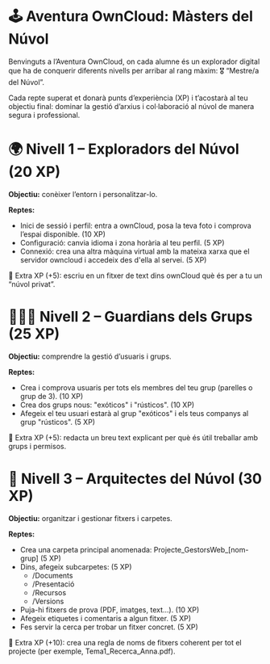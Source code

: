 # 🕹️ Aventura OwnCloud: Màsters del Núvol

Benvinguts a l’Aventura OwnCloud, on cada alumne és un explorador digital que ha de conquerir diferents nivells per arribar al rang màxim:
🎖️ “Mestre/a del Núvol”.

Cada repte superat et donarà punts d’experiència (XP) i t’acostarà al teu objectiu final: dominar la gestió d’arxius i col·laboració al núvol de manera segura i professional.

# 🌍 Nivell 1 – Exploradors del Núvol (20 XP)

**Objectiu:** conèixer l’entorn i personalitzar-lo.

**Reptes:**

- Inici de sessió i perfil: entra a ownCloud, posa la teva foto i comprova l’espai disponible. (10 XP)
- Configuració: canvia idioma i zona horària al teu perfil. (5 XP)
- Connexió: crea una altra màquina virtual amb la mateixa xarxa que el servidor owncloud i accedeix des d'ella al servei. (5 XP)

🎯 Extra XP (+5): escriu en un fitxer de text dins ownCloud què és per a tu un “núvol privat”.

# 🧑‍🤝‍🧑 Nivell 2 – Guardians dels Grups (25 XP)

**Objectiu:** comprendre la gestió d’usuaris i grups.

**Reptes:**

- Crea i comprova usuaris per tots els membres del teu grup (parelles o grup de 3). (10 XP)
- Crea dos grups nous: "exóticos" i "rústicos". (10 XP)
- Afegeix el teu usuari estarà al grup "exóticos" i els teus companys al grup "rústicos". (5 XP)

🎯 Extra XP (+5): redacta un breu text explicant per què és útil treballar amb grups i permisos.

# 📁 Nivell 3 – Arquitectes del Núvol (30 XP)

**Objectiu:** organitzar i gestionar fitxers i carpetes.

**Reptes:**

- Crea una carpeta principal anomenada: Projecte_GestorsWeb_[nom-grup] (5 XP)
- Dins, afegeix subcarpetes: (5 XP)
  - /Documents
  - /Presentació
  - /Recursos
  - /Versions
- Puja-hi fitxers de prova (PDF, imatges, text...). (10 XP)
- Afegeix etiquetes i comentaris a algun fitxer. (5 XP)
- Fes servir la cerca per trobar un fitxer concret. (5 XP)

🎯 Extra XP (+10): crea una regla de noms de fitxers coherent per tot el projecte (per exemple, Tema1_Recerca_Anna.pdf).

